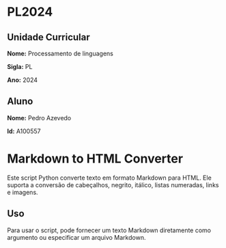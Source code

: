 # PL2024

## Unidade Curricular

**Nome:** Processamento de linguagens

**Sigla:** PL

**Ano:** 2024

## Aluno

**Nome:** Pedro Azevedo

**Id:** A100557


# Markdown to HTML Converter

Este script Python converte texto em formato Markdown para HTML. Ele suporta a conversão de cabeçalhos, negrito, itálico, listas numeradas, links e imagens.

## Uso

Para usar o script, pode fornecer um texto Markdown diretamente como argumento ou especificar um arquivo Markdown.
